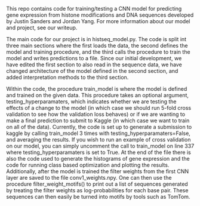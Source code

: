This repo contains code for training/testing a CNN model for predicting gene expression from histone modifications and DNA sequences developed by Justin Sanders and Jordan Yang. For more information about our model and project, see our writeup.

The main code for our project is in histseq_model.py. The code is split int three main sections where the first loads the data, the second defines the model and training procedure, and the third calls the procedure to train the model and writes predictions to a file. Since our initial development, we have edited the first section to also read in the sequence data, we have changed architecture of the model defined in the second section, and added interpretation methods to the third section.

Within the code, the procedure train_model is where the model is defined and trained on the given data. This procedure takes an optional argument, testing_hyperparamaters, which indicates whether we are testing the effects of a change to the model (in which case we should run 5-fold cross validation to see how the validation loss behaves) or if we are wanting to make a final prediction to submit to Kaggle (in which case we want to train on all of the data). Currently, the code is set up to generate a submission to kaggle by calling train_model 3 times with testing_hyperparamaters=False, and averaging the results. If you wish to run an example of cross validation on our model, you can simply uncomment the call to train_model on line 337 where testing_hyperparamaters is set to True. At the end of the file there is also the code used to generate the histograms of gene expression and the code for running class based optimization and plotting the results. Additionally, after the model is trained the filter weights from the first CNN layer are saved to the file conv1_weights.npy. One can then use the procedure filter_weight_motifs() to print out a list of sequences generated by treating the filter weights as log-probabilities for each base pair. These sequences can then easily be turned into motifs by tools such as TomTom.
